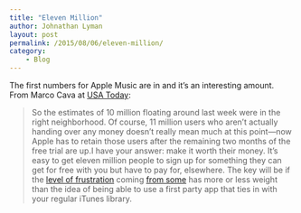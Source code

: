 ```yaml
---
title: "Eleven Million"
author: Johnathan Lyman
layout: post
permalink: /2015/08/06/eleven-million/
category:
    - Blog
---
```


The first numbers for Apple Music are in and it’s an interesting amount. From Marco Cava at [USA Today](http://www.usatoday.com/story/tech/2015/08/05/apple-music-hooks-11-million-trial-members-app-store-has-record-july/31197721/):

> So the estimates of 10 million floating around last week were in the right neighborhood. Of course, 11 million users who aren’t actually handing over any money doesn’t really mean much at this point—now Apple has to retain those users after the remaining two months of the free trial are up.I have your answer: make it worth their money. It’s easy to get eleven million people to sign up for something they can get for free with you but have to pay for, elsewhere. The key will be if the [level of frustration](http://9to5mac.com/2015/07/02/apple-music-launch-issues/) coming [from some](https://www.reddit.com/r/apple/comments/3camwc/frustrations_of_a_spotify_user_switching_to_apple/) has more or less weight than the idea of being able to use a first party app that ties in with your regular iTunes library.

